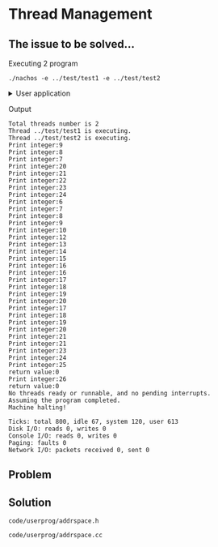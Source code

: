 # Thread Management

## The issue to be solved...

Executing 2 program 

```shell
./nachos -e ../test/test1 -e ../test/test2
```

<details><summary>User application</summary>

test1.c
```c
#include "syscall.h"
main()
{
	int	n;
	for (n=9;n>5;n--)
		PrintInt(n);
}
``` 

test2.c
```c
#include "syscall.h"

main()
{
    int n;
    for (n=20;n<=25;n++)
    	PrintInt(n);
}

```

</details>



Output

```
Total threads number is 2
Thread ../test/test1 is executing.
Thread ../test/test2 is executing.
Print integer:9
Print integer:8
Print integer:7
Print integer:20
Print integer:21
Print integer:22
Print integer:23
Print integer:24
Print integer:6
Print integer:7
Print integer:8
Print integer:9
Print integer:10
Print integer:12
Print integer:13
Print integer:14
Print integer:15
Print integer:16
Print integer:16
Print integer:17
Print integer:18
Print integer:19
Print integer:20
Print integer:17
Print integer:18
Print integer:19
Print integer:20
Print integer:21
Print integer:21
Print integer:23
Print integer:24
Print integer:25
return value:0
Print integer:26
return value:0
No threads ready or runnable, and no pending interrupts.
Assuming the program completed.
Machine halting!

Ticks: total 800, idle 67, system 120, user 613
Disk I/O: reads 0, writes 0
Console I/O: reads 0, writes 0
Paging: faults 0
Network I/O: packets received 0, sent 0
```

## Problem



## Solution

`code/userprog/addrspace.h`

`code/userprog/addrspace.cc`